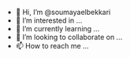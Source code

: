 - 👋 Hi, I’m @soumayaelbekkari
- 👀 I’m interested in ...
- 🌱 I’m currently learning ...
- 💞️ I’m looking to collaborate on ...
- 📫 How to reach me ...

<!---
soumayaelbekkari/soumayaelbekkari is a ✨ special ✨ repository because its `README.md` (this file) appears on your GitHub profile.
You can click the Preview link to take a look at your changes.
--->
